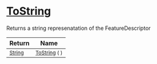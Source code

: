 # [ToString](./FeatureDescriptor-100663420.md)

Returns a string represenatation of the FeatureDescriptor

| Return | Name | 
| --- | --- | 
| <sub>[String](https://docs.microsoft.com/en-us/dotnet/api/System.String)</sub>| <sub>[ToString](./FeatureDescriptor-100663420.md) (  )</sub>| <br>


